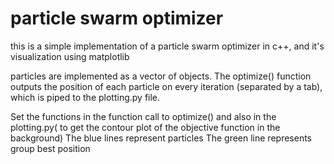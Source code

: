 # particle swarm optimizer 


this is a simple implementation of a particle swarm optimizer in c++, and it's visualization using matplotlib

particles are implemented as a vector of objects.
The optimize() function outputs the position of each particle on every iteration (separated by a tab), which is piped to the plotting.py file.

Set the functions in the function call to optimize() and also in the plotting.py( to get the contour plot of the objective function in the background)
The blue lines represent particles
The green line represents group best position



